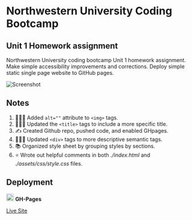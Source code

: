 # Northwestern University Coding Bootcamp

## Unit 1 Homework assignment

Northwestern University coding bootcamp Unit 1 homework assignment. Make simple accessibility improvements and corrections. Deploy simple static single page website to GitHub pages.


![Screenshot](https://i.imgur.com/FsC8iDN.png)
## Notes

1. 👨🏻‍💻 Added `alt=""` attribute to `<img>` tags.
2. 👨🏻‍💻 Updated the `<title>` tags to include a more specific title.
3. ✍️ Created Github repo, pushed code, and enabled GHpages.
4. 👨🏻‍💻 Updated `<div>` tags to more descriptive semantic tags.
5. 📚 Organized style sheet by grouping styles by sections.
6. ⭐ Wrote out helpful comments in both *./index.html* and *./assets/css/style.css* files.

## Deployment

[<img src='https://cdn.jsdelivr.net/npm/simple-icons@3.0.1/icons/github.svg' alt='github' height='20'>](https://github.com/loveliiivelaugh)  **GH-Pages**

[Live Site](https://loveliiivelaugh.github.io/nu-bootcamp-unit1-homework/)